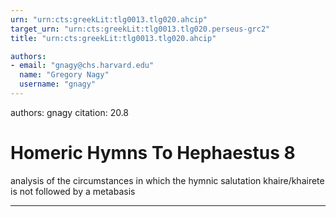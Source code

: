 ```yaml
---
urn: "urn:cts:greekLit:tlg0013.tlg020.ahcip"
target_urn: "urn:cts:greekLit:tlg0013.tlg020.perseus-grc2"
title: "urn:cts:greekLit:tlg0013.tlg020.ahcip"

authors:
- email: "gnagy@chs.harvard.edu"
  name: "Gregory Nagy"
  username: "gnagy"
---
```


authors: gnagy
citation: 20.8

# Homeric Hymns To Hephaestus 8

<p>analysis of the circumstances in which the hymnic salutation khaire/khairete is not followed by a metabasis</p>

---

